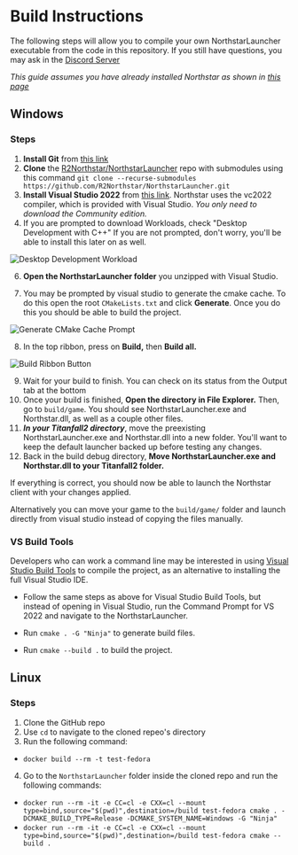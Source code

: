 # Build Instructions
The following steps will allow you to compile your own NorthstarLauncher executable from the code in this repository. If you still have questions, you may ask in the [Discord Server](https://discord.gg/northstar)

*This guide assumes you have already installed Northstar as shown in [this page](https://r2northstar.gitbook.io/r2northstar-wiki/installing-northstar/basic-setup)*

## Windows
### Steps
1. **Install Git** from [this link](https://git-scm.com)
2. **Clone** the [R2Northstar/NorthstarLauncher](https://github.com/R2Northstar/NorthstarLauncher) repo with submodules using this command `git clone --recurse-submodules https://github.com/R2Northstar/NorthstarLauncher.git`
3. **Install Visual Studio 2022** from [this link](https://visualstudio.microsoft.com/downloads/). Northstar uses the vc2022 compiler, which is provided with Visual Studio. *You only need to download the Community edition.*
4. If you are prompted to download Workloads, check "Desktop Development with C++" If you are not prompted, don't worry, you'll be able to install this later on as well.

![Desktop Development Workload](https://user-images.githubusercontent.com/40443620/147722260-b6ec90e9-7b74-4fb7-b512-680c039afaef.png)

6. **Open the NorthstarLauncher folder** you unzipped with Visual Studio.

7. You may be prompted by visual studio to generate the cmake cache. To do this open the root `CMakeLists.txt` and click **Generate**. Once you do this you should be able to build the project.

![Generate CMake Cache Prompt](https://github.com/R2Northstar/NorthstarLauncher/assets/64418963/2d825acb-3118-4cf0-84d2-cbc9174dece5)

8. In the top ribbon, press on **Build,** then **Build all.**

![Build Ribbon Button](https://github.com/R2Northstar/NorthstarLauncher/assets/64418963/cd8e87b6-7b0f-462c-88bf-639777396501)

9. Wait for your build to finish. You can check on its status from the Output tab at the bottom
10. Once your build is finished, **Open the directory in File Explorer.** Then, go to `build/game`. You should see NorthstarLauncher.exe and Northstar.dll, as well as a couple other files.
11. **_In your Titanfall2 directory_**, move the preexisting NorthstarLauncher.exe and Northstar.dll into a new folder. You'll want to keep the default launcher backed up before testing any changes.
12. Back in the build debug directory, **Move NorthstarLauncher.exe and Northstar.dll to your Titanfall2 folder.**

If everything is correct, you should now be able to launch the Northstar client with your changes applied.

Alternatively you can move your game to the `build/game/` folder and launch directly from visual studio instead of copying the files manually.

### VS Build Tools

Developers who can work a command line may be interested in using [Visual Studio Build Tools](https://visualstudio.microsoft.com/downloads/#build-tools-for-visual-studio-2022) to compile the project, as an alternative to installing the full Visual Studio IDE.

- Follow the same steps as above for Visual Studio Build Tools, but instead of opening in Visual Studio, run the Command Prompt for VS 2022 and navigate to the NorthstarLauncher.

- Run `cmake . -G "Ninja"` to generate build files.

- Run `cmake --build .` to build the project.
  
## Linux
### Steps
1. Clone the GitHub repo
2. Use `cd` to navigate to the cloned repeo's directory
3. Run the following command:
* `docker build --rm -t test-fedora`
4. Go to the `NorthstarLauncher` folder inside the cloned repo and run the following commands:
*  `docker run --rm -it -e CC=cl -e CXX=cl --mount type=bind,source="$(pwd)",destination=/build test-fedora cmake . -DCMAKE_BUILD_TYPE=Release -DCMAKE_SYSTEM_NAME=Windows -G "Ninja"`
*  `docker run --rm -it -e CC=cl -e CXX=cl --mount type=bind,source="$(pwd)",destination=/build test-fedora cmake --build .`
